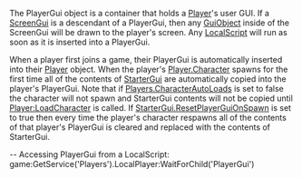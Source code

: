 The PlayerGui object is a container that holds a [Player](https://developer.roblox.com/en-us/api-reference/class/Player)'s user GUI. If a [ScreenGui](https://developer.roblox.com/en-us/api-reference/class/ScreenGui) is a descendant of a PlayerGui, then any [GuiObject](https://developer.roblox.com/en-us/api-reference/class/GuiObject) inside of the ScreenGui will be drawn to the player's screen. Any [LocalScript](https://developer.roblox.com/en-us/api-reference/class/LocalScript) will run as soon as it is inserted into a PlayerGui.

When a player first joins a game, their PlayerGui is automatically inserted into their [Player](https://developer.roblox.com/en-us/api-reference/class/Player) object. When the player's [Player.Character](https://developer.roblox.com/en-us/api-reference/property/Player/Character) spawns for the first time all of the contents of [StarterGui](https://developer.roblox.com/en-us/api-reference/class/StarterGui) are automatically copied into the player's PlayerGui. Note that if [Players.CharacterAutoLoads](https://developer.roblox.com/en-us/api-reference/property/Players/CharacterAutoLoads) is set to false the character will not spawn and StarterGui contents will not be copied until [Player:LoadCharacter](https://developer.roblox.com/en-us/api-reference/function/Player/LoadCharacter) is called. If [StarterGui.ResetPlayerGuiOnSpawn](https://developer.roblox.com/en-us/api-reference/property/StarterGui/ResetPlayerGuiOnSpawn) is set to true then every time the player's character respawns all of the contents of that player's PlayerGui is cleared and replaced with the contents of StarterGui.

\-- Accessing PlayerGui from a LocalScript:
game:GetService('Players').LocalPlayer:WaitForChild('PlayerGui')